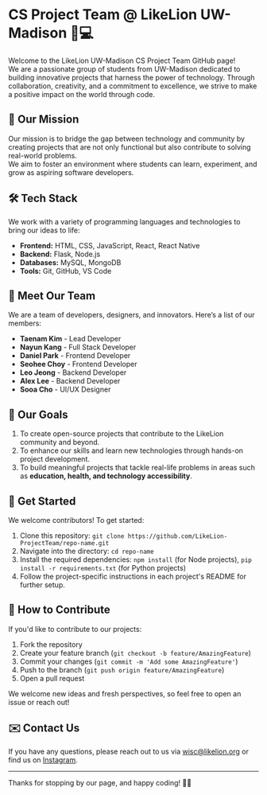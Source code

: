 # CS Project Team @ LikeLion UW-Madison 🦁💻
Welcome to the LikeLion UW-Madison CS Project Team GitHub page!  
We are a passionate group of students from UW-Madison dedicated to building innovative projects that harness the power of technology. Through collaboration, creativity, and a commitment to excellence, we strive to make a positive impact on the world through code.

## 🌟 Our Mission
Our mission is to bridge the gap between technology and community by creating projects that are not only functional but also contribute to solving real-world problems.  
We aim to foster an environment where students can learn, experiment, and grow as aspiring software developers.


<!--
## 💼 Our Projects
### 1. LikeUni
   - **Technologies:** HTML/CSS, JavaScript, React Native, Python, Flask, MySQL, etc.
   - **Goal:** Briefly describe the purpose of this project and what problem it addresses.
   
### 2. Project Name - [Brief description of the project]
   - **Technologies:** React Native, Flask, etc.
   - **Goal:** Briefly describe the purpose of this project and what problem it addresses.
   
*(Repeat the structure above for each major project)*
-->


## 🛠️ Tech Stack
We work with a variety of programming languages and technologies to bring our ideas to life:
- **Frontend:** HTML, CSS, JavaScript, React, React Native
- **Backend:** Flask, Node.js
- **Databases:** MySQL, MongoDB
- **Tools:** Git, GitHub, VS Code


## 👥 Meet Our Team
We are a team of developers, designers, and innovators. Here’s a list of our members:
- **Taenam Kim** - Lead Developer
- **Nayun Kang** - Full Stack Developer
- **Daniel Park** - Frontend Developer
- **Seohee Choy** - Frontend Developer
- **Leo Jeong** - Backend Developer
- **Alex Lee** - Backend Developer
- **Sooa Cho** - UI/UX Designer


## 🎯 Our Goals
1. To create open-source projects that contribute to the LikeLion community and beyond.
2. To enhance our skills and learn new technologies through hands-on project development.
3. To build meaningful projects that tackle real-life problems in areas such as **education, health, and technology accessibility**.


## 📖 Get Started
We welcome contributors! To get started:
1. Clone this repository: `git clone https://github.com/LikeLion-ProjectTeam/repo-name.git`
2. Navigate into the directory: `cd repo-name`
3. Install the required dependencies: `npm install` (for Node projects), `pip install -r requirements.txt` (for Python projects)
4. Follow the project-specific instructions in each project's README for further setup.


## 🤝 How to Contribute
If you'd like to contribute to our projects:
1. Fork the repository
2. Create your feature branch (`git checkout -b feature/AmazingFeature`)
3. Commit your changes (`git commit -m 'Add some AmazingFeature'`)
4. Push to the branch (`git push origin feature/AmazingFeature`)
5. Open a pull request


We welcome new ideas and fresh perspectives, so feel free to open an issue or reach out!


## ✉️ Contact Us
If you have any questions, please reach out to us via [wisc@likelion.org](mailto:wisc@likelion.org) or find us on [Instagram](https://www.instagram.com/likelion_wisconsin/).

---

Thanks for stopping by our page, and happy coding! 🧑‍💻
